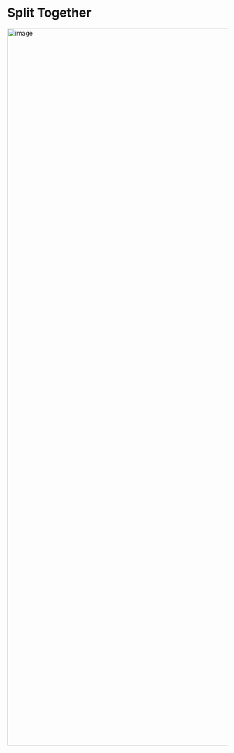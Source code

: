 # Split Together
<img width="3184" height="1641" alt="image" src="https://github.com/user-attachments/assets/9c471ae7-5c24-47b6-8fa8-55b1663db6d1" />
